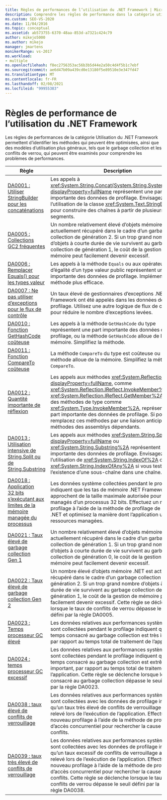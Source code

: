 ```yaml
---
title: Règles de performances de l’utilisation du .NET Framework | Microsoft Docs
description: Comprendre les règles de performance dans la catégorie utilisation .NET Framework. Identifiez des méthodes spécifiques qui peuvent être optimisées et identifier des modèles d’utilisation plus généraux.
ms.custom: SEO-VS-2020
ms.date: 11/04/2016
ms.topic: conceptual
ms.assetid: ab573755-6370-48aa-853d-a7321c424c79
author: mikejo5000
ms.author: mikejo
manager: jmartens
monikerRange: vs-2017
ms.workload:
- multiple
ms.openlocfilehash: f8ec2756353ac56b3b5d44e2a50c4d4f5b1c7ebf
ms.sourcegitcommit: ae6d47b09a439cd0e13180f5e89510e3e347fd47
ms.translationtype: MT
ms.contentlocale: fr-FR
ms.lasthandoff: 02/08/2021
ms.locfileid: "99955383"
---
```

# <a name="net-framework-usage-performance-rules"></a>Règles de performance de l’utilisation du .NET Framework
Les règles de performances de la catégorie Utilisation du .NET Framework permettent d’identifier les méthodes qui peuvent être optimisées, ainsi que des modèles d’utilisation plus généraux, tels que le garbage collection et les conflits de verrou, qui peuvent être examinés pour comprendre les problèmes de performances.

|Règle|Description|
|-|-|
|[DA0001 : Utiliser StringBuilder pour les concaténations](../profiling/da0001-use-stringbuilder-for-concatenations.md)|Les appels à <xref:System.String.Concat(System.String,System.String)?displayProperty=fullName> représentent une part importante des données de profilage. Envisagez l’utilisation de la classe <xref:System.Text.StringBuilder> pour construire des chaînes à partir de plusieurs segments.|
|[DA0005 : Collections GC2 fréquentes](../profiling/da0005-frequent-gc2-collections.md)|Un nombre relativement élevé d’objets mémoire .NET est actuellement récupéré dans le cadre d’un garbage collection de génération 2. Si un trop grand nombre d’objets à courte durée de vie survivent au garbage collection de génération 1, le coût de la gestion de mémoire peut facilement devenir excessif.|
|[DA0006 : Remplacer Equals() pour les types valeur](../profiling/da0006-override-equals-parens-for-value-types.md)|Les appels à la méthode `Equals` ou aux opérateurs d’égalité d’un type valeur public représentent une part importante des données de profilage. Implémentez une méthode plus efficace.|
|[DA0007 : Ne pas utiliser d’exceptions pour le flux de contrôle](../profiling/da0007-avoid-using-exceptions-for-control-flow.md)|Un taux élevé de gestionnaires d’exceptions .NET Framework ont été appelés dans les données de profilage. Utilisez une autre logique de flux de contrôle pour réduire le nombre d’exceptions levées.|
|[DA0010 : Fonction GetHashCode coûteuse](../profiling/da0010-expensive-gethashcode.md)|Les appels à la méthode `GetHashCode` du type représentent une part importante des données de profilage, ou la méthode `GetHashCode` alloue de la mémoire. Simplifiez la méthode.|
|[DA0011 : Fonction CompareTo coûteuse](../profiling/da0011-expensive-compareto.md)|La méthode `CompareTo` du type est coûteuse ou la méthode alloue de la mémoire. Simplifiez la méthode `CompareTo`.|
|[DA0012 : Quantité importante de réflexion](../profiling/da0012-significant-amount-of-reflection.md)|Les appels aux méthodes <xref:System.Reflection?displayProperty=fullName>, comme <xref:System.Reflection.IReflect.InvokeMember%2A> et <xref:System.Reflection.IReflect.GetMember%2A>, ou à des méthodes de type comme <xref:System.Type.InvokeMember%2A>, représentent une part importante des données de profilage. Si possible, remplacez ces méthodes par une liaison anticipée aux méthodes des assemblys dépendants.|
|[DA0013 : Utilisation intensive de String.Split ou de String.Substring](../profiling/da0013-high-usage-of-string-split-or-string-substring.md)|Les appels aux méthodes <xref:System.String.Split%2A?displayProperty=fullName> ou <xref:System.String.Substring%2A> représentent une part importante des données de profilage. Envisagez l’utilisation de <xref:System.String.IndexOf%2A> ou de <xref:System.String.IndexOfAny%2A> si vous testez l’existence d’une sous-chaîne dans une chaîne.|
|[DA0018 : Application 32 bits s’exécutant aux limites de la mémoire managée du processus](../profiling/da0018-32-bit-application-running-at-process-managed-memory-limits.md)|Les données système collectées pendant le profilage indiquent que les tas de mémoire .NET Framework approchent de la taille maximale autorisée pour les tas managés d’un processus 32 bits. Effectuez un nouveau profilage à l’aide de la méthode de profilage de mémoire .NET et optimisez la manière dont l’application utilise les ressources managées.|
|[DA0021 : Taux élevé de garbage collection Gen 1](../profiling/da0021-high-rate-of-gen-1-garbage-collections.md)|Un nombre relativement élevé d’objets mémoire .NET est actuellement récupéré dans le cadre d’un garbage collection de génération 1. Si un trop grand nombre d’objets à courte durée de vie survivent au garbage collection de génération 0, le coût de la gestion de mémoire peut facilement devenir excessif.|
|[DA0022 : Taux élevé de garbage collection Gen 2](../profiling/da0022-high-rate-of-gen-2-garbage-collections.md)|Un nombre élevé d’objets mémoire .NET est actuellement récupéré dans le cadre d’un garbage collection de génération 2. Si un trop grand nombre d’objets à courte durée de vie survivent au garbage collection de génération 1, le coût de la gestion de mémoire peut facilement devenir excessif. Cette règle se déclenche lorsque le taux de conflits de verrou dépasse le seuil défini par la règle DA0005.|
|[DA0023 : Temps processeur GC élevé](../profiling/da0023-high-gc-cpu-time.md)|Les données relatives aux performances système qui sont collectées pendant le profilage indiquent que le temps consacré au garbage collection est très important, par rapport au temps total de traitement de l’application.|
|[DA0024 : temps processeur GC excessif](../profiling/da0024-excessive-gc-cpu-time.md)|Les données relatives aux performances système qui sont collectées pendant le profilage indiquent que le temps consacré au garbage collection est extrêmement important, par rapport au temps total de traitement de l’application. Cette règle se déclenche lorsque le temps consacré au garbage collection dépasse le seuil défini par la règle DA0023.|
|[DA0038 : taux élevé de conflits de verrouillage](../profiling/da0038-high-rate-of-lock-contentions.md)|Les données relatives aux performances système qui sont collectées avec les données de profilage indiquent qu’un taux très élevé de conflits de verrouillage a été relevé lors de l’exécution de l’application. Effectuez un nouveau profilage à l’aide de la méthode de profilage d’accès concurrentiel pour rechercher la cause des conflits.|
|[DA0039 : taux très élevé de conflits de verrouillage](../profiling/da0039-very-high-rate-of-lock-contentions.md)|Les données relatives aux performances système qui sont collectées avec les données de profilage indiquent qu’un taux excessif de conflits de verrouillage a été relevé lors de l’exécution de l’application. Effectuez un nouveau profilage à l’aide de la méthode de profilage d’accès concurrentiel pour rechercher la cause des conflits. Cette règle se déclenche lorsque le taux de conflits de verrou dépasse le seuil défini par la règle DA0038.|
